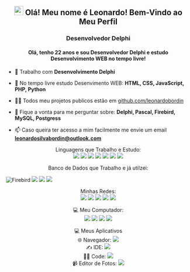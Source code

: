 <h2 align="center"><img src="https://media.giphy.com/media/hvRJCLFzcasrR4ia7z/giphy.gif" width="25px"> Olá! Meu nome é Leonardo! Bem-Vindo ao Meu Perfil</h2>
<h3 align="center">Desenvolvedor Delphi</h3>
<h4 align="center">
  Olá, tenho 22 anos e sou Desenvolvedor Delphi e estudo Desenvolvimento WEB no tempo livre!
</h4>

- 🔭 Trabalho com **Desenvolvimento Delphi**

- 🌱 No tempo livre estudo Desenvimento WEB: **HTML, CSS, JavaScript, PHP, Python**

- 👨‍💻 Todos meu projetos publicos estão em [github.com/leonardobordin](https://github.com/leonardobordin)

- 💬 Fique a vonta para me perguntar sobre: **Delphi, Pascal, Firebird, MySQL, Postgress**

- 📫 Caso queira ter acesso a mim facilmente me envie um email **leonardosilvabordin@outlook.com**

<p align="center">
  Linguagens que Trabalho e Estudo: <br>
  <img src="https://img.shields.io/badge/Delphi-B22222?style=for-the-badge&logo=delphi&logoColor=white">
  <img src="https://img.shields.io/badge/HTML5-E34F26?style=for-the-badge&logo=html5&logoColor=white">
  <img src="https://img.shields.io/badge/css3%20-%231572B6.svg?&style=for-the-badge&logo=css3&logoColor=white">
  <img src="https://img.shields.io/badge/javascript%20-%23323330.svg?&style=for-the-badge&logo=javascript&logoColor=%23F7DF1E">
  <img src="https://img.shields.io/badge/PHP-777BB4?style=for-the-badge&logo=php&logoColor=white">
  <img src="https://img.shields.io/badge/Python-FFD43B?style=for-the-badge&logo=python&logoColor=darkgreen">
  <img src="https://img.shields.io/badge/C%2B%2B-00599C?style=for-the-badge&logo=c%2B%2B&logoColor=white">
</p>

<p align="center">
  Banco de Dados que Trabalho e já utilzei: <br>
  
  
  ![Firebird](https://user-images.githubusercontent.com/83251822/142080138-1e29483f-6ed6-4bb5-9965-941be5d6f195.png)
  <img src="https://img.shields.io/badge/MySQL-005C84?style=for-the-badge&logo=mysql&logoColor=white">
  <img src="https://img.shields.io/badge/PostgreSQL-316192?style=for-the-badge&logo=postgresql&logoColor=white">
  <img src="https://img.shields.io/badge/Microsoft%20SQL%20Server-CC2927?style=for-the-badge&logo=microsoft%20sql%20server&logoColor=white">
</p>


<p align="center">
  Minhas Redes: <br>
  <a href="https://www.facebook.com/leonardobord1n/"><img src="https://img.shields.io/badge/Facebook-1877F2?style=for-the-badge&logo=facebook&logoColor=white"></a>
  <a href="https://www.instagram.com/leonardobord1n/"><img src="https://img.shields.io/badge/Instagram-E4405F?style=for-the-badge&logo=instagram&logoColor=white"></a>
  <a href="https://twitter.com/LeonardoBordinN"><img src="https://img.shields.io/badge/Twitter-1DA1F2?style=for-the-badge&logo=twitter&logoColor=white"></a>
  <a href="https://www.linkedin.com/in/leonardo-bordin-28b090199/"><img src="https://img.shields.io/badge/LinkedIn-0077B5?style=for-the-badge&logo=linkedin&logoColor=white"></a>
  <a href="https://github.com/leonardobordin"><img src="https://img.shields.io/badge/GitHub-100000?style=for-the-badge&logo=github&logoColor=white"></a>
</p>
<p align="center">
 💻 Meu Computador: <br>
  <img src="https://img.shields.io/badge/windows-0078D6?logo=windows&logoColor=white&style=for-the-badge">
  <img src="https://img.shields.io/badge/AMD-Ryzen_3_1300X-ED1C24?style=for-the-badge&logo=amd&logoColor=white">
  <img src="https://img.shields.io/badge/NVIDIA-GTX1050Ti-76B900?style=for-the-badge&logo=nvidia&logoColor=white" />
  <img src="https://img.shields.io/badge/RAM-16GB-%230071C5.svg?&style=for-the-badge&logoColor=white" />

</p>
<p align="center">
 💻 Meus Aplicativos <br>
  🌐 Navegador: <a htef="https://microsoftedge.com"><img src="https://img.shields.io/badge/microsoft edge-0078D6?logo=microsoft-edge&logoColor=white&style=for-the-badge&color=31BAE4"></a>
  <br>
  ✍️ IDE: <a htef="https://www.embarcadero.com/br/products/rad-studio"><img src="https://img.shields.io/badge/Delphi_RAD_Studio-B22222?style=for-the-badge&logo=delphi&logoColor=white"></a>
  <br>
  👨‍💻 Code: <a href="https://code.visualstudio.com"><img src="https://img.shields.io/badge/VS Code-0078D6?logo=visual-studio-code&logoColor=white&style=for-the-badge&color=0086D1"></a>
  <br>
  📹 Editor de Fotos: <a href="http://shotcut.org/"><img src="https://img.shields.io/badge/Adobe-Photoshop-31A8FF?style=for-the-badge&logo=Adobe-Photoshop&labelColor=0a446b&logoWidth=15"></a>
</p>


<br />
<br />
